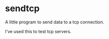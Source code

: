 sendtcp
=======

A little program to send data to a tcp connection.

I've used this to test tcp servers.
